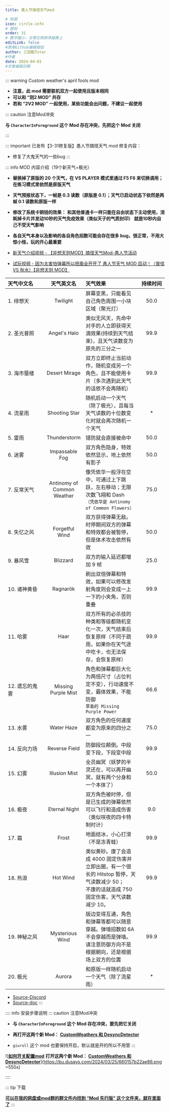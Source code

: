```yaml
---
title: 愚人节搞怪天气mod

# 标题
icon: circle-info
# 图标
order: 31
# 数字越小，文章左侧排序越靠上
editLink: false
#禁用Github编辑按钮
author: 三回転Tstar
#作者
date: 2024-04-01
#文章编辑日期
---
```


::: warning 
Custom weather's april fools mod

- **注意，此 mod 需要联机双方一起使用且版本相同**
- **可以和 “则2 MOD” 共存**
- **若和 “2V2 MOD” 一起使用，某些功能会出问题，不建议一起使用**

::: caution 注意Mod冲突

**与 `CharacterInForeground` 这个 Mod 存在冲突，先把这个 Mod 关闭**

:::

::: important 已发布【3-31修复版】愚人节搞怪天气 mod
修复内容：
- 修复了大鬼天气的一些bug
:::

::: info MOD 内容介绍（19个新天气+极光）

- **替换掉了原版的 20 个天气，在 VS PLAYER 模式里通过 F5 F6 来切换调用；在练习模式里依然是原版天气**

- **天气预报状态下，一帧是 0.3 读数（原版是 0.1）；天气已启动状态下依然是两帧 0.1 读数和原版一样**

- **修改了系统卡铜钱的效果：**
**和其他普通卡一样只能在自由状态下主动使用，消耗掉卡片并发动10秒的天气免疫效果（类似天子的气质封印）**
**就是10秒内自己不受天气影响**

- **各自天气本身以及影响的各自角色招数可能会存在很多 bug，很正常，不用大惊小怪，玩的开心最重要**

- [新天气介绍视频 - 【非想天则MOD】搞怪天气Mod-愚人节活动](https://www.bilibili.com/video/BV12F4m1F7Sj/)

- [试玩视频 - 因为太害怕弹幕所以把盾全开开了 愚人节天气 MOD 启动！（普信 VS 秋水）【非想天则 MOD】](https://www.bilibili.com/video/BV1bx4y1e7us/)

<style>
table th:first-of-type {
    width: 80pt;
}
table th:nth-of-type(2) {
    width: 80pt;
}
table th:nth-of-type(4) {
    width: 50pt;
}
</style>

| 天气中文名     |         天气英文名         | 天气效果                                                                                                                                     | 持续时间 |
| :------------- | :------------------------: | :------------------------------------------------------------------------------------------------------------------------------------------- | :------: |
| 1. 绯想天      |          Twilight          | 屏幕变黑，只能看见自己角色周围一小块区域（聚光灯）                                                                                           |   50.0   |
| 2. 圣光普照    |        Angel's Halo        | 类似无风天，先命中对手的人立即获得天滴效果(持续到天气结束)，且天气读数变为原先的三分之一                                                     |   99.9   |
| 3. 海市蜃楼    |       Desert Mirage        | 双方立即终止当前动作，随机变成另一个角色，且不能使用卡片（多次遇到此天气的话依不会再随机）                                                   |   99.9   |
| 4. 流星雨      |       Shooting Star        | 随机启动一个天气（除了极光），且每当天气读数的十位数变化时就会再次随机一个天气                                                               |    *     |
| 5. 雷雨        |        Thunderstorm        | 错防就会直接被命中                                                                                                                           |   50.0   |
| 6. 迷雾        |       Impassable Fog       | 双方角色隐身，特效依然显示，地上依然有影子                                                                                                   |   50.0   |
| 7. 反常天气    | Antinomy of Common Weather | 像凭依华一般浮在空中，可通过上下跳跃，左右移动；无限次数飞翔和 Dash<br>`（凭依华是 Antinomy of Common Flowers）`                             |   75.0   |
| 8. 失忆之风    |       Forgetful Wind       | 双方获得弹幕无敌。时停期间双方的弹幕和特效都会被暂停，但是体术攻击依然有效                                                                   |   50.0   |
| 9. 暴风雪      |          Blizzard          | 双方的输入延迟都增加 9 帧                                                                                                                    |   25.0   |
| 10. 诸神黄昏   |          Ragnarök          | 刷出双倍弹幕和特效，如果可以修改发射角度则会变成一上一下的小夹角，否则重叠                                                                   |   99.9   |
| 11. 哈雾       |            Haar            | 双方所有的必杀技的种类和等级都随机变化一次，天气结束后恢复原样（不同于疏雨，如果你在天气途中吃卡，也无法保存，会恢复原样）                   |   99.9   |
| 12. 遗忘的鬼雾 |    Missing Purple Mist     | 角色和弹幕都巨大化为两倍尺寸（占位判定不变），行动速度不变，霸体效果，不能防御<br>`萃香的 Missing Purple Power`                              |   66.6   |
| 13. 水雾       |         Water Haze         | 双方角色的任何速度都变为原来的四分之一                                                                                                       |   75.0   |
| 14. 反向力场   |       Reverse Field        | 防御段位颠倒。中段变下段，下段变中段                                                                                                         |   99.9   |
| 15. 幻雾       |       Illusion Mist        | 全员幽冥（妖梦的半灵还在，可以再开幽冥，就有两个分身和一个本体了）                                                                           |   50.0   |
| 16. 极夜       |       Eternal Night        | 双方角色被时停，但是已生成的弹幕依然可以飞行和造成伤害（类似咲夜的四卡特制时计）                                                             |   9.0    |
| 17. 霜         |           Frost            | 地面结冰，小心打滑（不是冻青蛙）                                                                                                             |   99.9   |
| 18. 热浪       |          Hot Wind          | 类似黄砂。康了会造成 4000 固定伤害并立即出圈，有一个很长的 Hitstop 暂停，天气读数减少 50；<br>不康的话就造成 750 固定伤害，天气读数减少 10。 |   99.9   |
| 19. 神秘之风   |      Mysterious Wind       | 版边变得互通，角色和弹幕等都可以随意穿越。弹墙招数如 6A 不会穿越而是弹墙。请注意防御方向不是根据朝向，还是根据场上双方的位置                 |   99.9   |
| 20. 极光       |           Aurora           | 和原版一样随机启动一个天气（除了流星雨）                                                                                                     |    *     |

- [Source-Discord](https://discord.com/channels/167593473854144512/216678374846758913/1221592961834553385)
- [Source-doc](https://docs.google.com/spreadsheets/d/1auTCMs_pG99o8WP35bkIUgnRtHRB6KQ8c5m9o2PCGzI)
:::

:::: info 安装步骤说明
::: caution 注意Mod冲突

- **与 `CharacterInForeground` 这个 Mod 存在冲突，要先把它关闭**

- **再打开这两个新 Mod： [CustomWeathers 和 DesyncDetector](/mods/QoLMods/DesyncDetector.html)**

- `giuroll` 这个 mod 也要保持开启，默认就是开的所以不用管
:::

![[**如何开关配置mod**](/mods/WhatsMod.html) **打开这两个新 Mod： [CustomWeathers 和 DesyncDetector](/mods/QoLMods/DesyncDetector.html)**](https://bu.dusays.com/2024/03/25/660157b22ae86.png =550x)

::::



::: tip 下载

**[**可以在我的网盘或mod群的群文件内找到 “Mod 先行版” 这个文件夹，就在里面了**](/about/)**
:::



